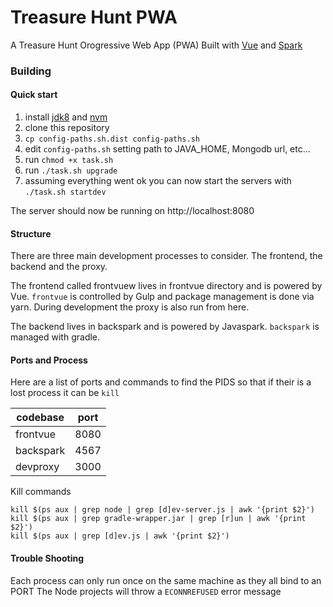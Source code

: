 # Treasure Hunt PWA
A Treasure Hunt Orogressive Web App (PWA) Built with [Vue](https://vuejs.org/) and [Spark](http://sparkjava.com/)

### Building

#### Quick start

 1. install [jdk8](http://www.oracle.com/technetwork/java/javase/downloads/jdk8-downloads-2133151.html) and [nvm](https://github.com/creationix/nvm)
 2. clone this repository
 3. `cp config-paths.sh.dist config-paths.sh`
 4. edit `config-paths.sh` setting path to JAVA_HOME, Mongodb url, etc...
 5. run `chmod +x task.sh`
 6. run `./task.sh upgrade`
 7. assuming everything went ok you can now start the servers with `./task.sh startdev`
 
The server should now be running on http://localhost:8080

#### Structure

There are three main development processes to consider. The frontend, the backend and the proxy.

The frontend called frontvuew lives in frontvue directory and is powered by Vue. 
`frontvue` is controlled by Gulp and package management is done via yarn. During development
the proxy is also run from here.

The backend lives in backspark and is powered by Javaspark. `backspark` is managed
with gradle.

#### Ports and Process
Here are a list of ports and commands to find the PIDS so that if their is 
a lost process it can be `kill`


| codebase  | port |
|-----------|------|
| frontvue  | 8080 |
| backspark | 4567 |
| devproxy  | 3000 |


Kill commands

    kill $(ps aux | grep node | grep [d]ev-server.js | awk '{print $2}')
    kill $(ps aux | grep gradle-wrapper.jar | grep [r]un | awk '{print $2}') 
    kill $(ps aux | grep [d]ev.js | awk '{print $2}')

#### Trouble Shooting

Each process can only run once on the same machine as they all bind to an PORT
The Node projects will throw a `ECONNREFUSED` error message
